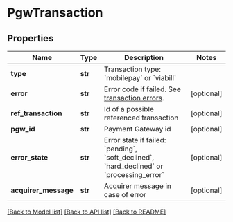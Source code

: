 # PgwTransaction

## Properties
Name | Type | Description | Notes
------------ | ------------- | ------------- | -------------
**type** | **str** | Transaction type: &#x60;mobilepay&#x60; or &#x60;viabill&#x60; | 
**error** | **str** | Error code if failed. See [transaction errors](https://reference.reepay.com/api/#transaction-errors). | [optional] 
**ref_transaction** | **str** | Id of a possible referenced transaction | [optional] 
**pgw_id** | **str** | Payment Gateway id | [optional] 
**error_state** | **str** | Error state if failed: &#x60;pending&#x60;, &#x60;soft_declined&#x60;, &#x60;hard_declined&#x60; or &#x60;processing_error&#x60; | [optional] 
**acquirer_message** | **str** | Acquirer message in case of error | [optional] 

[[Back to Model list]](../README.md#documentation-for-models) [[Back to API list]](../README.md#documentation-for-api-endpoints) [[Back to README]](../README.md)


